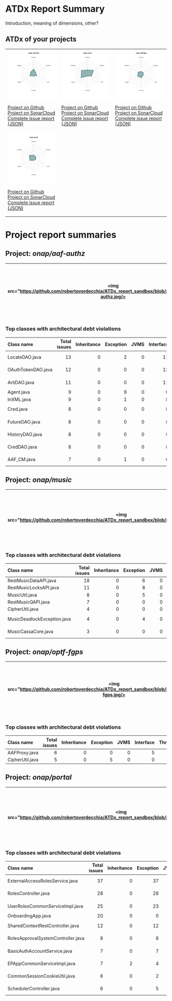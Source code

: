 
# ATDx Report Summary

Introduction, meaning of dimensions, other?

## ATDx of your projects
||||
|-|-|-|
|<img src="https://github.com/robertoverdecchia/ATDx_report_sandbox/blob/master/plots/onap_aaf-authz.jpg"/> <p style="text-align:left">[Project on Github](https://github.com/onap/aaf-authz) <br> [Project on SonarCloud ](https://sonarcloud.io/dashboard?id=onap_aaf-authz) <br> [Complete issue report (JSON)](./json/onap_aaf-authz.json)</p>|<img src="https://github.com/robertoverdecchia/ATDx_report_sandbox/blob/master/plots/onap_music.jpg"/> <p style="text-align:left">[Project on Github](https://github.com/onap/music) <br> [Project on SonarCloud ](https://sonarcloud.io/dashboard?id=onap_music) <br> [Complete issue report (JSON)](./json/onap_music.json)</p>|<img src="https://github.com/robertoverdecchia/ATDx_report_sandbox/blob/master/plots/onap_optf-fgps.jpg"/> <p style="text-align:left">[Project on Github](https://github.com/onap/optf-fgps) <br> [Project on SonarCloud ](https://sonarcloud.io/dashboard?id=onap_optf-fgps) <br> [Complete issue report (JSON)](./json/onap_optf-fgps.json)</p>
 | |
|<img src="https://github.com/robertoverdecchia/ATDx_report_sandbox/blob/master/plots/onap_portal.jpg"/> <p style="text-align:left">[Project on Github](https://github.com/onap/portal) <br> [Project on SonarCloud ](https://sonarcloud.io/dashboard?id=onap_portal) <br> [Complete issue report (JSON)](./json/onap_portal.json)</p>
# Project report summaries
## Project: _onap/aaf-authz_
|<img src="https://github.com/robertoverdecchia/ATDx_report_sandbox/blob/master/plots/onap_aaf-authz.jpg/>|<p style="text-align:left">[Project on Github](https://github.com/onap/aaf-authz) <br> [Project on SonarCloud ](https://sonarcloud.io/dashboard?id=onap_aaf-authz) <br> [Complete issue report (JSON)](./json/onap_aaf-authz.json)</p>
|-|-|
### Top classes with architectural debt violations
| Class name         |   Total issues |   Inheritance |   Exception |   JVMS |   Interface |   Threading |   Complexity | Fully qualified name                                                       |
|:-------------------|---------------:|--------------:|------------:|-------:|------------:|------------:|-------------:|:---------------------------------------------------------------------------|
| LocateDAO.java     |             13 |             0 |           2 |      0 |          11 |           0 |            0 | auth/auth-cass/src/main/java/org/onap/aaf/auth/dao/cass/LocateDAO.java     |
| OAuthTokenDAO.java |             12 |             0 |           0 |      0 |          12 |           0 |            0 | auth/auth-cass/src/main/java/org/onap/aaf/auth/dao/cass/OAuthTokenDAO.java |
| ArtiDAO.java       |             11 |             0 |           0 |      0 |          11 |           0 |            0 | auth/auth-cass/src/main/java/org/onap/aaf/auth/dao/cass/ArtiDAO.java       |
| Agent.java         |              9 |             0 |           9 |      0 |           0 |           0 |            0 | cadi/aaf/src/main/java/org/onap/aaf/cadi/configure/Agent.java              |
| InXML.java         |              9 |             0 |           1 |      0 |           8 |           0 |            0 | misc/rosetta/src/main/java/org/onap/aaf/misc/rosetta/InXML.java            |
| Cred.java          |              8 |             0 |           0 |      0 |           8 |           0 |            0 | auth/auth-batch/src/main/java/org/onap/aaf/auth/batch/helpers/Cred.java    |
| FutureDAO.java     |              8 |             0 |           0 |      0 |           8 |           0 |            0 | auth/auth-cass/src/main/java/org/onap/aaf/auth/dao/cass/FutureDAO.java     |
| HistoryDAO.java    |              8 |             0 |           0 |      0 |           8 |           0 |            0 | auth/auth-cass/src/main/java/org/onap/aaf/auth/dao/cass/HistoryDAO.java    |
| CredDAO.java       |              8 |             0 |           0 |      0 |           8 |           0 |            0 | auth/auth-cass/src/main/java/org/onap/aaf/auth/dao/cass/CredDAO.java       |
| AAF_CM.java        |              7 |             0 |           1 |      0 |           6 |           0 |            0 | auth/auth-certman/src/main/java/org/onap/aaf/auth/cm/AAF_CM.java           |

## Project: _onap/music_
|<img src="https://github.com/robertoverdecchia/ATDx_report_sandbox/blob/master/plots/onap_music.jpg/>|<p style="text-align:left">[Project on Github](https://github.com/onap/music) <br> [Project on SonarCloud ](https://sonarcloud.io/dashboard?id=onap_music) <br> [Complete issue report (JSON)](./json/onap_music.json)</p>
|-|-|
### Top classes with architectural debt violations
| Class name                  |   Total issues |   Inheritance |   Exception |   JVMS |   Interface |   Threading |   Complexity | Fully qualified name                                                           |
|:----------------------------|---------------:|--------------:|------------:|-------:|------------:|------------:|-------------:|:-------------------------------------------------------------------------------|
| RestMusicDataAPI.java       |             18 |             0 |           6 |      0 |          12 |           0 |            0 | music-rest/src/main/java/org/onap/music/rest/RestMusicDataAPI.java             |
| RestMusicLocksAPI.java      |             11 |             0 |           8 |      0 |           3 |           0 |            0 | music-rest/src/main/java/org/onap/music/rest/RestMusicLocksAPI.java            |
| MusicUtil.java              |              8 |             0 |           5 |      0 |           2 |           0 |            1 | music-core/src/main/java/org/onap/music/main/MusicUtil.java                    |
| RestMusicQAPI.java          |              7 |             0 |           0 |      0 |           7 |           0 |            0 | music-rest/src/main/java/org/onap/music/rest/RestMusicQAPI.java                |
| CipherUtil.java             |              4 |             0 |           0 |      0 |           4 |           0 |            0 | music-core/src/main/java/org/onap/music/main/CipherUtil.java                   |
| MusicDeadlockException.java |              4 |             0 |           4 |      0 |           0 |           0 |            0 | music-core/src/main/java/org/onap/music/exceptions/MusicDeadlockException.java |
| MusicCassaCore.java         |              3 |             0 |           0 |      0 |           3 |           0 |            0 | music-core/src/main/java/org/onap/music/service/impl/MusicCassaCore.java       |

## Project: _onap/optf-fgps_
|<img src="https://github.com/robertoverdecchia/ATDx_report_sandbox/blob/master/plots/onap_optf-fgps.jpg/>|<p style="text-align:left">[Project on Github](https://github.com/onap/optf-fgps) <br> [Project on SonarCloud ](https://sonarcloud.io/dashboard?id=onap_optf-fgps) <br> [Complete issue report (JSON)](./json/onap_optf-fgps.json)</p>
|-|-|
### Top classes with architectural debt violations
| Class name      |   Total issues |   Inheritance |   Exception |   JVMS |   Interface |   Threading |   Complexity | Fully qualified name                                           |
|:----------------|---------------:|--------------:|------------:|-------:|------------:|------------:|-------------:|:---------------------------------------------------------------|
| AAFProxy.java   |              6 |             0 |           0 |      0 |           5 |           1 |            0 | valetapi/src/main/java/org/onap/fgps/api/proxy/AAFProxy.java   |
| CipherUtil.java |              5 |             0 |           5 |      0 |           0 |           0 |            0 | valetapi/src/main/java/org/onap/fgps/api/utils/CipherUtil.java |

## Project: _onap/portal_
|<img src="https://github.com/robertoverdecchia/ATDx_report_sandbox/blob/master/plots/onap_portal.jpg/>|<p style="text-align:left">[Project on Github](https://github.com/onap/portal) <br> [Project on SonarCloud ](https://sonarcloud.io/dashboard?id=onap_portal) <br> [Complete issue report (JSON)](./json/onap_portal.json)</p>
|-|-|
### Top classes with architectural debt violations
| Class name                         |   Total issues |   Inheritance |   Exception |   JVMS |   Interface |   Threading |   Complexity | Fully qualified name                                                                                         |
|:-----------------------------------|---------------:|--------------:|------------:|-------:|------------:|------------:|-------------:|:-------------------------------------------------------------------------------------------------------------|
| ExternalAccessRolesService.java    |             37 |             0 |          37 |      0 |           0 |           0 |            0 | ecomp-portal-BE-common/src/main/java/org/onap/portalapp/portal/service/ExternalAccessRolesService.java       |
| RolesController.java               |             28 |             0 |          28 |      0 |           0 |           0 |            0 | ecomp-portal-BE-common/src/main/java/org/onap/portalapp/portal/controller/RolesController.java               |
| UserRolesCommonServiceImpl.java    |             25 |             0 |          23 |      0 |           2 |           0 |            0 | ecomp-portal-BE-common/src/main/java/org/onap/portalapp/portal/service/UserRolesCommonServiceImpl.java       |
| OnboardingApp.java                 |             20 |             0 |           0 |      0 |          20 |           0 |            0 | ecomp-portal-BE-os/src/main/java/org/onap/portalapp/portal/transport/OnboardingApp.java                      |
| SharedContextRestController.java   |             12 |             0 |          12 |      0 |           0 |           0 |            0 | ecomp-portal-BE-common/src/main/java/org/onap/portalapp/portal/controller/SharedContextRestController.java   |
| RolesApprovalSystemController.java |              8 |             0 |           8 |      0 |           0 |           0 |            0 | ecomp-portal-BE-common/src/main/java/org/onap/portalapp/portal/controller/RolesApprovalSystemController.java |
| BasicAuthAccountService.java       |              7 |             0 |           7 |      0 |           0 |           0 |            0 | ecomp-portal-BE-common/src/main/java/org/onap/portalapp/portal/service/BasicAuthAccountService.java          |
| EPAppCommonServiceImpl.java        |              7 |             2 |           4 |      0 |           1 |           0 |            0 | ecomp-portal-BE-common/src/main/java/org/onap/portalapp/portal/service/EPAppCommonServiceImpl.java           |
| CommonSessionCookieUtil.java       |              6 |             0 |           2 |      0 |           4 |           0 |            0 | ecomp-portal-BE-common/src/main/java/org/onap/portalapp/util/CommonSessionCookieUtil.java                    |
| SchedulerController.java           |              6 |             0 |           5 |      0 |           0 |           1 |            0 | ecomp-portal-BE-common/src/main/java/org/onap/portalapp/portal/controller/SchedulerController.java           |

